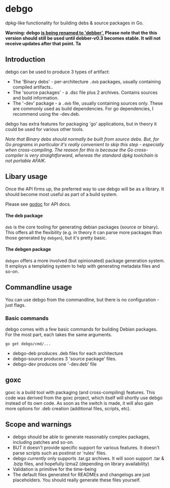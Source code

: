 debgo
======

dpkg-like functionality for building debs & source packages in Go.

**Warning: debgo [is being renamed to 'debber'](https://github.com/debber), Please note that the this version should still be used until debber-v0.3 becomes stable. It will not receive updates after that point. Ta**

Introduction
------------

debgo can be used to produce 3 types of artifact:

 * The 'Binary debs' - per-architecture `.deb` packages, usually containing compiled artifacts..
 * The 'source packages' - a .dsc file plus 2 archives. Contains sources and build information.
 * The '-dev' package - a `.deb` file, usually containing sources only. These are commonly used as build dependencies. For go dependencies, I recommend using the -dev.deb.

debgo has extra features for packaging 'go' applications, but in theory it could be used for various other tools.

*Note that Binary debs should normally be built from source debs. But, for Go programs in particular it's really convenient to skip this step - especially when cross-compiling. The reason for this is because the Go cross-compiler is very straightforward, whereas the standard dpkg toolchain is not portable AFAIK.*

Libary usage
------------

Once the API firms up, the preferred way to use debgo will be as a library. It should become most useful as part of a build system.

Please see [godoc](http://godoc.org/pkg/debgo/) for API docs.

#### The deb package

`deb` is the core tooling for generating debian packages (source or binary). This offers all the flexibility (e.g. in theory it can parse more packages than those generated by `debgen`), but it's pretty basic.

#### The debgen package

`debgen` offers a more involved (but opinionated) package generation system. It employs a templating system to help with generating metadata files and so-on.


Commandline usage
-----------------

You can use debgo from the commandline, but there is no configuration - just flags.


### Basic commands

debgo comes with a few basic commands for building Debian packages. For the most part, each takes the same arguments.

`go get debgo/cmd/...`

 * debgo-deb produces .deb files for each architecture
 * debgo-source produces 3 'source package' files.
 * debgo-dev produces one '-dev.deb' file

goxc
----

goxc is a build tool with packaging (and cross-compiling) features. This code was derived from the goxc project, which itself will shortly use debgo instead of its own code. 
As soon as the switch is made, it will also gain more options for .deb creation (additional files, scripts, etc).

Scope and warnings
------------------

 * debgo should be able to generate reasonably complex packages, including patches and so-on.
 * BUT it doesn't provide specific support for various features. It doesn't parse scripts such as postinst or 'rules' files.
 * debgo *currently* only supports .tar.gz archives. It will soon support .tar & .bzip files, and hopefully lzma2 (depending on library availability)
 * Validation is primitive for the time-being
 * The default files generated for READMEs and changelogs are just placeholders. You should really generate these files yourself.


